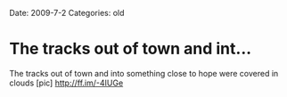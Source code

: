 Date: 2009-7-2
Categories: old

# The tracks out of town and int...

The tracks out of town and into something close to hope were covered in clouds [pic] <a href="http://ff.im/-4IUGe" rel="nofollow">http://ff.im/-4IUGe</a>
